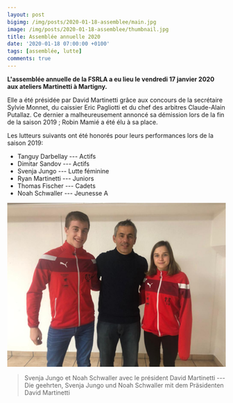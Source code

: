 ```yaml
---
layout: post
bigimg: /img/posts/2020-01-18-assemblee/main.jpg
image: /img/posts/2020-01-18-assemblee/thumbnail.jpg
title: Assemblée annuelle 2020
date: '2020-01-18 07:00:00 +0100'
tags: [assemblée, lutte]
comments: true
---
```


**L'assemblée annuelle de la FSRLA a eu lieu le vendredi 17 janvier 2020 aux ateliers Martinetti à Martigny.**

Elle a été présidée par David Martinetti grâce aux concours de la secrétaire Sylvie Monnet, du caissier Eric Pagliotti et du chef des arbitres Claude-Alain Putallaz. Ce dernier a malheureusement annoncé sa démission lors de la fin de la saison 2019 ; Robin Mamié a été élu à sa place.

Les lutteurs suivants ont été honorés pour leurs performances lors de la saison 2019:

- Tanguy Darbellay --- Actifs
- Dimitar Sandov --- Actifs
- Svenja Jungo --- Lutte féminine
- Ryan Martinetti --- Juniors
- Thomas Fischer --- Cadets
- Noah Schwaller --- Jeunesse A

![noah_schwaller_svenja_jungo](/img/posts/2020-01-18-assemblee/schwaller-jungo.jpg)

> Svenja Jungo et Noah Schwaller avec le président David Martinetti --- Die geehrten, Svenja Jungo und Noah Schwaller mit dem Präsidenten David Martinetti
